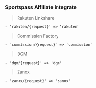 ### Sportspass Affiliate integrate

> Rakuten Linkshare
    
    - 'rakuten/{request}' => 'rakuten'

> Commission Factory

    - 'commission/{request}' => 'commission'

> DGM
    
    - 'dgm/{request}' => 'dgm'

> Zanox

    - 'zanox/{request}' => 'zanox'